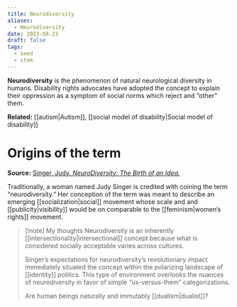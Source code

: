 ```yaml
---
title: Neurodiversity
aliases:
  - Neurodiversity
date: 2023-08-23
draft: false
tags:
  - seed
  - stem
---
```


**Neurodiversity** is the phenomenon of  natural neurological diversity in humans. Disability rights advocates have adopted the concept to explain their oppression as a symptom of social norms which reject and “other” them.

**Related:** [[autism|Autism]], [[social model of disability|Social model of disability]]

# Origins of the term

**Source:** [Singer, Judy. *NeuroDiversity: The Birth of an Idea.*](https://www.amazon.com/NeuroDiversity-Birth-Idea-Judy-Singer/dp/064815470X)

Traditionally, a woman named Judy Singer is credited with coining the term “neurodiversity.” Her conception of the term was meant to describe an emerging [[socialization|social]] movement whose scale and and [[publicity|visibility]] would be on comparable to the [[feminism|women’s rights]] movement. 

> [!note] My thoughts
> Neurodiversity is an inherently [[intersectionality|intersectional]] concept because what is considered socially acceptable varies across cultures.
> 
> Singer’s expectations for neurodiversity’s revolutionary impact immediately situated the concept within the polarizing landscape of [[identity]] politics. This type of environment overlooks the nuances of neurodiversity in favor of simple “us-versus-them” categorizations.
> 
> Are human beings naturally and immutably [[dualism|dualist]]?